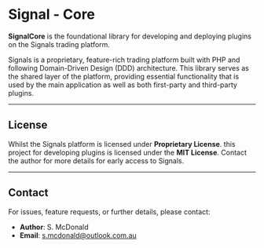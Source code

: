 # Signal - Core

**SignalCore** is the foundational library for developing and deploying plugins on the Signals trading platform.

Signals is a proprietary, feature-rich trading platform built with PHP and following Domain-Driven Design (DDD) architecture. This library serves as the shared layer of the platform, providing essential functionality that is used by the main application as well as both first-party and third-party plugins.

---

## License

Whilst the Signals platform is licensed under **Proprietary License**. this project for developing plugins is licensed under the **MIT License**. Contact the author for more details for early access to Signals.

---

## Contact

For issues, feature requests, or further details, please contact:
- **Author**: S. McDonald
- **Email**: s.mcdonald@outlook.com.au

